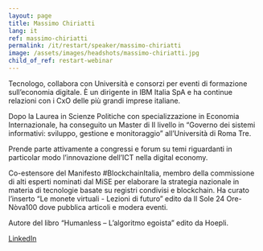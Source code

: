 ```yaml
---
layout: page
title: Massimo Chiriatti
lang: it
ref: massimo-chiriatti
permalink: /it/restart/speaker/massimo-chiriatti
image: /assets/images/headshots/massimo-chiriatti.jpg
child_of_ref: restart-webinar
---
```


Tecnologo, collabora con Università e consorzi per eventi di formazione sull’economia
digitale. È un dirigente in IBM Italia SpA e ha continue relazioni con i CxO delle più
grandi imprese italiane.

Dopo la Laurea in Scienze Politiche con specializzazione in Economia Internazionale,
ha conseguito un Master di II livello in “Governo dei sistemi informativi: sviluppo,
gestione e monitoraggio” all’Università di Roma Tre.

Prende parte attivamente a congressi e forum su temi riguardanti in particolar modo
l’innovazione dell’ICT nella digital economy.

Co-estensore del Manifesto #BlockchainItalia, membro della commissione di alti
esperti nominati dal MiSE per elaborare la strategia nazionale in materia di tecnologie
basate su registri condivisi e blockchain. Ha curato l’inserto “Le monete virtuali -
Lezioni di futuro” edito da Il Sole 24 Ore-Nòva100 dove pubblica articoli e modera
eventi.

Autore del libro “Humanless – L’algoritmo egoista” edito da Hoepli.

[LinkedIn](https://www.linkedin.com/in/massimochiriatti/)

